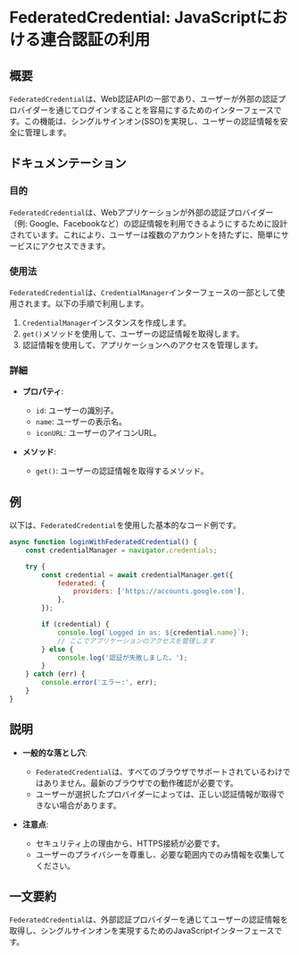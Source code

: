 <!--
Meta Description: # FederatedCredential: JavaScriptにおける連合認証の利用 ## 概要 `FederatedCredential`は、Web認証APIの一部であり、ユーザーが外部の認証プロバイダーを通じてログインすることを容易にするためのインターフェースです。この機能は、シングルサイン...
Meta Keywords: federatedcredential, credentialmanager, get, credential, console
-->

# FederatedCredential: JavaScriptにおける連合認証の利用

## 概要
`FederatedCredential`は、Web認証APIの一部であり、ユーザーが外部の認証プロバイダーを通じてログインすることを容易にするためのインターフェースです。この機能は、シングルサインオン(SSO)を実現し、ユーザーの認証情報を安全に管理します。

## ドキュメンテーション
### 目的
`FederatedCredential`は、Webアプリケーションが外部の認証プロバイダー（例: Google、Facebookなど）の認証情報を利用できるようにするために設計されています。これにより、ユーザーは複数のアカウントを持たずに、簡単にサービスにアクセスできます。

### 使用法
`FederatedCredential`は、`CredentialManager`インターフェースの一部として使用されます。以下の手順で利用します。

1. `CredentialManager`インスタンスを作成します。
2. `get()`メソッドを使用して、ユーザーの認証情報を取得します。
3. 認証情報を使用して、アプリケーションへのアクセスを管理します。

### 詳細
- **プロパティ**:
  - `id`: ユーザーの識別子。
  - `name`: ユーザーの表示名。
  - `iconURL`: ユーザーのアイコンURL。

- **メソッド**:
  - `get()`: ユーザーの認証情報を取得するメソッド。

## 例
以下は、`FederatedCredential`を使用した基本的なコード例です。

```javascript
async function loginWithFederatedCredential() {
    const credentialManager = navigator.credentials;

    try {
        const credential = await credentialManager.get({
            federated: {
                providers: ['https://accounts.google.com'],
            },
        });

        if (credential) {
            console.log(`Logged in as: ${credential.name}`);
            // ここでアプリケーションのアクセスを管理します
        } else {
            console.log('認証が失敗しました。');
        }
    } catch (err) {
        console.error('エラー:', err);
    }
}
```

## 説明
- **一般的な落とし穴**:
  - `FederatedCredential`は、すべてのブラウザでサポートされているわけではありません。最新のブラウザでの動作確認が必要です。
  - ユーザーが選択したプロバイダーによっては、正しい認証情報が取得できない場合があります。
  
- **注意点**:
  - セキュリティ上の理由から、HTTPS接続が必要です。
  - ユーザーのプライバシーを尊重し、必要な範囲内でのみ情報を収集してください。

## 一文要約
`FederatedCredential`は、外部認証プロバイダーを通じてユーザーの認証情報を取得し、シングルサインオンを実現するためのJavaScriptインターフェースです。
